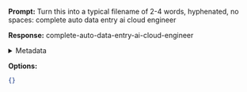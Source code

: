 **Prompt:**
Turn this into a typical filename of  2-4 words, hyphenated, no spaces: complete auto data entry ai cloud engineer

**Response:**
complete-auto-data-entry-ai-cloud-engineer

<details><summary>Metadata</summary>

- Duration: 777 ms
- Datetime: 2024-01-13T20:04:01.944728
- Model: gpt-3.5-turbo-0613

</details>

**Options:**
```json
{}
```

